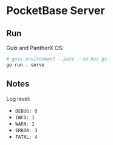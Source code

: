 # PocketBase Server

## Run

Guix and PantherX OS:

```bash
# guix environment --pure --ad-hoc go
go run . serve
```

## Notes

Log level:

- `DEBUG: 0`
- `INFO: 1`
- `WARN: 2`
- `ERROR: 3`
- `FATAL: 4`
